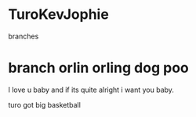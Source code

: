 # TuroKevJophie

branches

# branch orlin orling dog poo

I love u baby and if its quite alright i want you baby.

turo got big basketball
